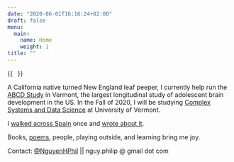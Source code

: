 ```yaml
---
date: "2020-06-01T16:16:24+02:00"
draft: false
menu:
  main:
    name: Home
    weight: 1
title: ""
---
```


{{<image float="right" width="11em" frame="true" caption="" src="photos/phil-reading.jpeg" >}}

A California native turned New England leaf peeper, I currently help run the [ABCD Study](https://abcdstudy.org) in Vermont, the largest longitudinal study of adolescent brain development in the US. In the Fall of 2020, I will be studying [Complex Systems and Data Science](https://vermontcomplexsystems.org/) at University of Vermont.

I [walked across Spain](/tags/camino-de-santiago) once and [wrote about it](/tags/camino-de-santiago).

Books, [poems](/poems/), people, playing outside, and learning bring me joy.

Contact: [@NguyenHPhil](https://twitter.com/NguyenHPhil) || nguy.philip @ gmail dot com